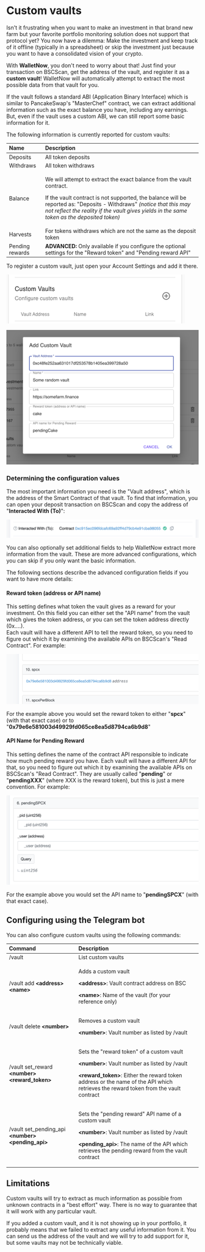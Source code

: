 # Custom vaults

Isn't it frustrating when you want to make an investment in that brand new farm but your favorite portfolio monitoring solution does not support that protocol yet? You now have a dilemma: Make the investment and keep track of it offline \(typically in a spreadsheet\) or skip the investment just because you want to have a consolidated vision of your crypto.

With **WalletNow**, you don't need to worry about that! Just find your transaction on BSCScan, get the address of the vault, and register it as a **custom vault**! WalletNow will automatically attempt to extract the most possible data from that vault for you.

If the vault follows a standard ABI \(Application Binary Interface\) which is similar to PancakeSwap's "MasterChef" contract, we can extract additional information such as the exact balance you have, including any earnings. But, even if the vault uses a custom ABI, we can still report some basic information for it.

The following information is currently reported for custom vaults:

<table>
  <thead>
    <tr>
      <th style="text-align:left">Name</th>
      <th style="text-align:left">Description</th>
    </tr>
  </thead>
  <tbody>
    <tr>
      <td style="text-align:left">Deposits</td>
      <td style="text-align:left">All token deposits</td>
    </tr>
    <tr>
      <td style="text-align:left">Withdraws</td>
      <td style="text-align:left">All token withdraws</td>
    </tr>
    <tr>
      <td style="text-align:left">Balance</td>
      <td style="text-align:left">
        <p>We will attempt to extract the exact balance from the vault contract.</p>
        <p>If the vault contract is not supported, the balance will be reported as:
          &quot;Deposits - Withdraws&quot; <em>(notice that this may not reflect the reality if the vault gives yields in the same token as the deposited token)</em>
        </p>
      </td>
    </tr>
    <tr>
      <td style="text-align:left">Harvests</td>
      <td style="text-align:left">For tokens withdraws which are not the same as the deposit token</td>
    </tr>
    <tr>
      <td style="text-align:left">Pending rewards</td>
      <td style="text-align:left"><b>ADVANCED: </b>Only available if you configure the optional settings
        for the &quot;Reward token&quot; and &quot;Pending reward API&quot;</td>
    </tr>
  </tbody>
</table>

To register a custom vault, just open your Account Settings and add it there.



![Custom vaults](../.gitbook/assets/image%20%2815%29.png)

![Adding a custom vault](../.gitbook/assets/image%20%2824%29.png)

### Determining the configuration values

The most important information you need is the "Vault address", which is the address of the Smart Contract of that vault. To find that information, you can open your deposit transaction on BSCScan and copy the address of "**Interacted With \(To\)**":

![Finding the vault address](../.gitbook/assets/image%20%2822%29.png)

You can also optionally set additional fields to help WalletNow extract more information from the vault. These are more advanced configurations, which you can skip if you only want the basic information.

The following sections describe the advanced configuration fields if you want to have more details:

#### **Reward token \(address or API name\)**

This setting defines what token the vault gives as a reward for your investment. On this field you can either set the "API name" from the vault which gives the token address, or you can set the token address directly \(0x....\).  
Each vault will have a different API to tell the reward token, so you need to figure out which it by examining the available APIs on BSCScan's "Read Contract". For example:

![Example API which returns the reward token address \(&quot;spcx&quot;\)](../.gitbook/assets/image%20%2826%29.png)

For the example above you would set the reward token to either "**spcx**" \(with that exact case\) or to "**0x79e6e581003d49929fd065ce8ea5d8794ca6b9d8**"

#### API Name for Pending Reward

This setting defines the name of the contract API responsible to indicate how much pending reward you have. Each vault will have a different API for that, so you need to figure out which it by examining the available APIs on BSCScan's "Read Contract". They are usually called "**pending**" or "**pendingXXX**" \(where XXX is the reward token\), but this is just a mere convention. For example:

![Example API which returns the pending rewards](../.gitbook/assets/image%20%2827%29.png)

For the example above you would set the API name to "**pendingSPCX**" \(with that exact case\).

## Configuring using the Telegram bot

You can also configure custom vaults using the following commands:

<table>
  <thead>
    <tr>
      <th style="text-align:left">Command</th>
      <th style="text-align:left">Description</th>
    </tr>
  </thead>
  <tbody>
    <tr>
      <td style="text-align:left">/vault</td>
      <td style="text-align:left">List custom vaults</td>
    </tr>
    <tr>
      <td style="text-align:left">/vault add <b>&lt;address&gt; &lt;name&gt;</b>
      </td>
      <td style="text-align:left">
        <p>Adds a custom vault</p>
        <p><b>&lt;address&gt;</b>: Vault contract address on BSC</p>
        <p><b>&lt;name&gt;</b>: Name of the vault (for your reference only)</p>
      </td>
    </tr>
    <tr>
      <td style="text-align:left">/vault delete <b>&lt;number&gt;</b>
      </td>
      <td style="text-align:left">
        <p>Removes a custom vault</p>
        <p><b>&lt;number&gt;</b>: Vault number as listed by /vault</p>
      </td>
    </tr>
    <tr>
      <td style="text-align:left">/vault set_reward <b>&lt;number&gt; </b>  <b>&lt;reward_token&gt;</b>
      </td>
      <td style="text-align:left">
        <p>Sets the &quot;reward token&quot; of a custom vault</p>
        <p><b>&lt;number&gt;</b>: Vault number as listed by /vault</p>
        <p><b>&lt;reward_token&gt;</b>: Either the reward token address or the name
          of the API which retrieves the reward token from the vault contract</p>
      </td>
    </tr>
    <tr>
      <td style="text-align:left">/vault set_pending_api <b>&lt;number&gt; </b>  <b>&lt;pending_api&gt;</b>
      </td>
      <td style="text-align:left">
        <p>Sets the &quot;pending reward&quot; API name of a custom vault</p>
        <p><b>&lt;number&gt;</b>: Vault number as listed by /vault</p>
        <p><b>&lt;pending_api&gt;</b>: The name of the API which retrieves the pending
          reward from the vault contract</p>
      </td>
    </tr>
  </tbody>
</table>

## Limitations

Custom vaults will try to extract as much information as possible from unknown contracts in a "best effort" way. There is no way to guarantee that it will work with any particular vault.

If you added a custom vault, and it is not showing up in your portfolio, it probably means that we failed to extract any useful information from it. You can send us the address of the vault and we will try to add support for it, but some vaults may not be technically viable.

